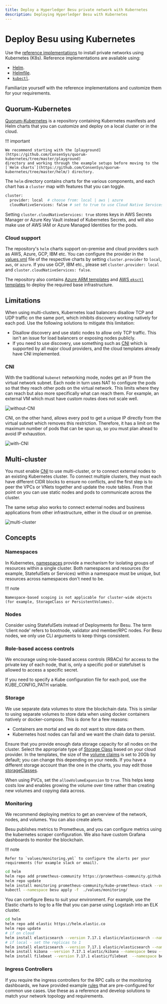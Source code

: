 ```yaml
---
title: Deploy a Hyperledger Besu private network with Kubernetes
description: Deploying Hyperledger Besu with Kubernetes
---
```


# Deploy Besu using Kubernetes

Use the [reference implementations](https://github.com/ConsenSys/besu-kubernetes) to install
private networks using Kubernetes (K8s). Reference implementations are available using:

* [Helm](https://github.com/ConsenSys/quorum-kubernetes/tree/master/helm).
* [Helmfile](https://github.com/roboll/helmfile).
* [`kubectl`](https://github.com/ConsenSys/besu-kubernetes/tree/master/playground/kubectl).

Familiarize yourself with the reference implementations and customize them for your requirements.

## Quorum-Kubernetes

[Quorum-Kubernetes](https://github.com/ConsenSys/quorum-Kubernetes) is a repository containing Kubernetes manifests and
Helm charts that you can customize and deploy on a local cluster or in the cloud.

!!! important

    We recommend starting with the [playground](https://github.com/ConsenSys/quorum-kubernetes/tree/master/playground)
    directory and working through the example setups before moving to the
    [`Helm charts`](https://github.com/ConsenSys/quorum-kubernetes/tree/master/helm/) directory.

The `helm` directory contains charts for the various components, and each chart has a `cluster` map with features that
you can toggle.

```bash
cluster:
  provider: local  # choose from: local | aws | azure
  cloudNativeServices: false # set to true to use Cloud Native Services (SecretsManager and IAM for AWS; KeyVault & Managed Identities for Azure)
```

Setting `cluster.cloudNativeServices: true` stores keys in AWS Secrets Manager or Azure Key Vault instead of Kubernetes
Secrets, and will also make use of AWS IAM or Azure Managed Identities for the pods.

### Cloud support

The repository's `helm` charts support on-premise and cloud providers such as AWS, Azure, GCP, IBM etc. You can
configure the provider in the
[values.yml](https://github.com/ConsenSys/quorum-kubernetes/blob/5920caff6dd15b4ca17f760ad9e4d7d2e43b41a1/helm/values/genesis-besu.yml) file of
the respective charts by setting `cluster.provider` to `local`, `aws`, or `azure`. If you use
GCP, IBM etc., please set `cluster.provider: local` and `cluster.cloudNativeServices: false`.

The repository also contains [Azure ARM templates](https://github.com/ConsenSys/quorum-kubernetes/tree/master/azure)
and [AWS `eksctl` templates](https://github.com/ConsenSys/quorum-kubernetes/tree/master/aws) to deploy the
required base infrastructure.

## Limitations

When using multi-clusters, Kubernetes load balancers disallow TCP and UDP traffic on the same port, which inhibits
discovery working natively for each pod.
Use the following solutions to mitigate this limitation:

* Disallow discovery and use static nodes to allow only TCP traffic.
  This isn't an issue for load balancers or exposing nodes publicly.
* If you need to use discovery, use something such as [CNI](#cni) which is supported by all major
  cloud providers, and the cloud templates already have CNI implemented.

### CNI

With the traditional `kubenet` networking mode, nodes get an IP from the virtual network subnet.
Each node in turn uses NAT to configure the pods so that they reach other pods on the virtual network.
This limits where they can reach but also more specifically what can reach them.
For example, an external VM which must have custom routes does not scale well.

![without-CNI](../../../assets/images/kubernetes-1.jpeg)

CNI, on the other hand, allows every pod to get a unique IP directly from the virtual subnet which removes this restriction.
Therefore, it has a limit on the maximum number of pods that can be spun up, so you must plan ahead to avoid IP exhaustion.

![with-CNI](../../../assets/images/kubernetes-2.jpeg)

## Multi-cluster

You must enable [CNI](#cni) to use multi-cluster, or to connect external nodes to an existing Kubernetes cluster.
To connect multiple clusters, they must each have different CIDR blocks to ensure no conflicts, and the first step is to
peer the VPCs or VNets together and update the route tables.
From that point on you can use static nodes and pods to communicate across the cluster.

The same setup also works to connect external nodes and business applications from other infrastructure, either in the
cloud or on premise.

![multi-cluster](../../../assets/images/kubernetes-3.png)

## Concepts

### Namespaces

In Kubernetes, [namespaces](https://kubernetes.io/docs/concepts/overview/working-with-objects/namespaces/) provide a
mechanism for isolating groups of resources within a single cluster.
Both namespaces and resources (for example, StatefulSets or Services) within a namespace must be unique, but resources
across namespaces don't need to be.

!!! note

    Namespace-based scoping is not applicable for cluster-wide objects (for example, StorageClass or PersistentVolumes).

### Nodes

Consider using StatefulSets instead of Deployments for Besu. The term 'client node' refers to bootnode, validator
and member/RPC nodes. For Besu nodes, we only use CLI arguments to keep things consistent.

### Role-based access controls

We encourage using role-based access controls (RBACs) for access to the private key of each node, that is, only a specific pod or statefulset is
allowed to access a specific secret.

If you need to specify a Kube configuration file for each pod, use the KUBE_CONFIG_PATH variable.

### Storage

We use separate data volumes to store the blockchain data. This is similar to using separate volumes
to store data when using docker containers natively or docker-compose. This is done for
a few reasons:

* Containers are mortal and we do not want to store data on them.
* Kubernetes host nodes can fail and we want the chain data to persist.

Ensure that you provide enough data storage capacity for all nodes on the cluster.
Select the appropriate type of [Storage Class](https://kubernetes.io/docs/concepts/storage/storage-classes/) based
on your cloud provider. In the templates, the size of the [volume claims](https://kubernetes.io/docs/concepts/storage/persistent-volumes/#persistentvolumeclaims)
is set to 20Gb by default; you can change this depending on your needs. If you have a different storage
account than the one in the charts, you may edit those
[storageClasses](https://github.com/ConsenSys/quorum-kubernetes/blob/5920caff6dd15b4ca17f760ad9e4d7d2e43b41a1/helm/charts/besu-node/templates/node-storage.yaml).

When using PVCs, set the `allowVolumeExpansion` to `true`. This helps keep costs low and enables growing the volume
over time rather than creating new volumes and copying data across.

### Monitoring

We recommend deploying metrics to get an overview of the network, nodes, and volumes. You can also create alerts.

Besu publishes metrics to Prometheus, and you can configure metrics using the kubernetes scraper configuration. We
also have custom Grafana dashboards to monitor the blockchain.

!!! note

    Refer to `values/monitoring.yml` to configure the alerts per your requirements (for example slack or email).

```bash
cd helm
helm repo add prometheus-community https://prometheus-community.github.io/helm-charts
helm repo update
helm install monitoring prometheus-community/kube-prometheus-stack --version 34.10.0 --namespace=besu --create-namespace --values ./values/monitoring.yml --wait
kubectl --namespace besu apply -f  ./values/monitoring/
```

You can configure Besu to suit your environment. For example, use the Elastic charts to log to a file
that you can parse using Logstash into an ELK cluster.

```bash
cd helm
helm repo add elastic https://helm.elastic.co
helm repo update
# if on cloud
helm install elasticsearch --version 7.17.1 elastic/elasticsearch --namespace besu --create-namespace --values ./values/elasticsearch.yml
# if local - set the replicas to 1
helm install elasticsearch --version 7.17.1 elastic/elasticsearch --namespace besu --create-namespace --values ./values/elasticsearch.yml --set replicas=1 --set minimumMasterNodes: 1
helm install kibana --version 7.17.1 elastic/kibana --namespace besu --values ./values/kibana.yml
helm install filebeat --version 7.17.1 elastic/filebeat  --namespace besu --values ./values/filebeat.yml
```

### Ingress Controllers

If you require the ingress controllers for the RPC calls or the monitoring dashboards, we have provided example
[rules](https://github.com/ConsenSys/quorum-kubernetes/blob/5920caff6dd15b4ca17f760ad9e4d7d2e43b41a1/ingress/ingress-rules-besu.yml) that
are pre-configured for common use cases. Use these as a reference and develop solutions to match your network
topology and requirements.
